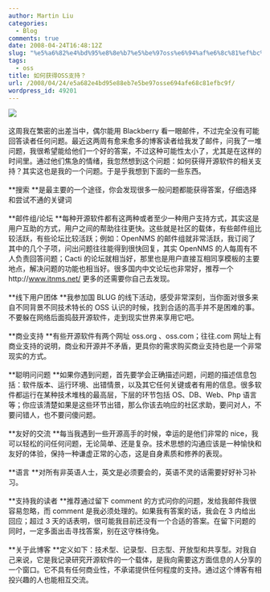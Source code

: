```yaml
---
author: Martin Liu
categories:
  - Blog
comments: true
date: 2008-04-24T16:48:12Z
slug: "%e5%a6%82%e4%bd%95%e8%8e%b7%e5%be%97oss%e6%94%af%e6%8c%81%ef%bc%9f"
tags:
  - oss
title: 如何获得OSS支持？
url: /2008/04/24/e5a682e4bd95e88eb7e5be97osse694afe68c81efbc9f/
wordpress_id: 49201
---
```


![](http://www.schacherer.de/frank/bilder/drawing/maurice.jpg)<br /><br />这周我在繁密的出差当中，偶尔能用 Blackberry 看一眼邮件，不过完全没有可能回答读者任何问题。最近这两周有愈来愈多的博客读者给我发了邮件，问我了一堆问题，我很希望能给他们一个好的答案，不过这种可能性太小了，尤其是在这样的时间里。通过他们焦急的情绪，我忽然想到这个问题：如何获得开源软件的相关支持？其实这也是我的一个问题。于是乎我想到下面的一些东西。<br /><br />**搜索 **是最主要的一个途径，你会发现很多一般问题都能获得答案，仔细选择和尝试不通的关键词<br /><br />**邮件组/论坛 **每种开源软件都有这两种或者至少一种用户支持方式，其实这是用户互助的方式，用户之间的帮助往往更快。这些就是社区的载体，有些邮件组比较活跃，有些论坛比较活跃；例如：OpenNMS 的邮件组就非常活跃，我订阅了其中的几个子项，问出问题往往能得到很快回复，其实 OpenNMS 的人每周有不人负责回答问题；Cacti 的论坛就相当好，那里也是用户直接互相同享模板的主要地点，解决问题的功能也相当好。很多国内中文论坛也非常好，推荐一个http://www.itnms.net/ 更多的还需要你自己去发现。<br /><br />**线下用户团体 **我参加国 BLUG 的线下活动，感受非常深刻，当你面对很多来自不同背景不同技术特长的 OSS 认识的时候，找到合适的高手并不是困难的事。不要躲在网络后面捣鼓开源软件，走到现实世界来享用它吧。<br /><br />**商业支持 **有些开源软件有两个网址 oss.org 、oss.com；往往.com 网址上有商业支持的说明，商业和开源并不矛盾，更具你的需求购买商业支持也是一个非常现实的方式。<br /><br />**聪明问问题 **如果你遇到问题，首先要学会正确描述问题，问题的描述信息包括：软件版本、运行环境、出错情景，以及其它任何关键或者有用的信息。很多软件都运行在某种技术堆栈的最高层，下层的环节包括 OS、DB、Web、Php 语言等；你应该清楚如果是这些环节出错，那么你该去响应的社区求助，要问对人，不要问错人，也不要问傻问题。<br /><br />**友好的交流 **每当我遇到一些开源高手的时候，幸运的是他们非常的 nice，我可以轻松的问任何问题，无论简单、还是复杂。技术思想的沟通应该是一种愉快和友好的体验，保持一种谦虚正常的心态，这是自身素质和修养的表现。<br /><br />**语言 **对所有非英语人士，英文是必须要会的，英语不灵的话需要好好补习补习。<br /><br />**支持我的读者 **推荐通过留下 comment 的方式问你的问题，发给我邮件我很容易忽略，而 comment 是我必须处理的。如果我有答案的话，我会在 3 内给出回应；超过 3 天的话表明，很可能我目前还没有一个合适的答案。在留下问题的同时，一定多面出击寻找答案，别在这守株待兔。<br /><br />**关于此博客 **定义如下：技术型、记录型、日志型、开放型和共享型。对我自己来说，它是我记录研究开源软件的一个载体，是我向需要这方面信息的人分享的一个窗口。它不具有任何商业性，不承诺提供任何程度的支持。通过这个博客有相投兴趣的人也能相互交流。
